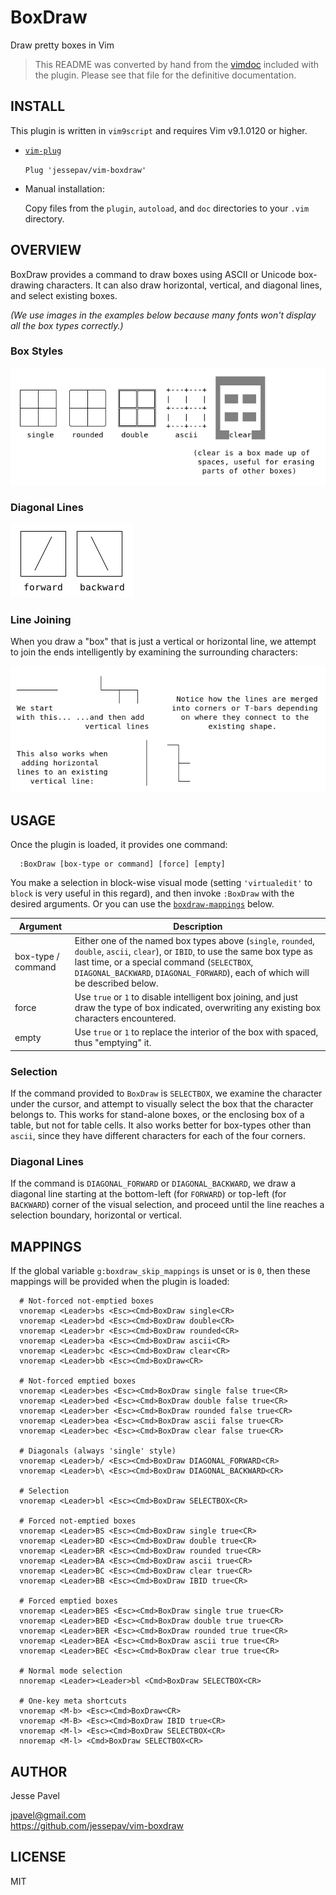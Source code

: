 # BoxDraw

Draw pretty boxes in Vim

> This README was converted by hand from the
> [vimdoc](https://github.com/jessepav/vim-boxdraw/blob/master/doc/boxdraw.txt)
> included with the plugin. Please see that file for the definitive
> documentation.

## INSTALL

This plugin is written in `vim9script` and requires Vim v9.1.0120 or higher.

* [`vim-plug`](https://github.com/junegunn/vim-plug)

  `Plug 'jessepav/vim-boxdraw'`

* Manual installation:

  Copy files from the `plugin`, `autoload`, and `doc` directories to your `.vim`
  directory.

## OVERVIEW

BoxDraw provides a command to draw boxes using ASCII or Unicode box-drawing
characters. It can also draw horizontal, vertical, and diagonal lines, and
select existing boxes.

*(We use images in the examples below because many fonts won't display all the
box types correctly.)*

### Box Styles

![box types image](https://raw.githubusercontent.com/jessepav/vim-boxdraw/master/images/boxtypes.png)

### Diagonal Lines

![diagonal lines image](https://raw.githubusercontent.com/jessepav/vim-boxdraw/master/images/diagonals.png)

### Line Joining

When you draw a "box" that is just a vertical or horizontal line, we
attempt to join the ends intelligently by examining the surrounding
characters:

![line joining image](https://raw.githubusercontent.com/jessepav/vim-boxdraw/master/images/line-joins.png)

## USAGE

Once the plugin is loaded, it provides one command:

```
  :BoxDraw [box-type or command] [force] [empty]
```

You make a selection in block-wise visual mode (setting `'virtualedit'` to
`block` is very useful in this regard), and then invoke `:BoxDraw` with the
desired arguments. Or you can use the [`boxdraw-mappings`](#mappings) below.

|  Argument   |   Description  |
| ----------- | -------------- |
|  box-type / command |  Either one of the named box types above (`single`, `rounded`, `double`, `ascii`, `clear`), or `IBID`, to use the same box type as last time, or a special command (`SELECTBOX`, `DIAGONAL_BACKWARD`, `DIAGONAL_FORWARD`), each of which will be described below. |
|    force    |  Use `true` or `1` to disable intelligent box joining, and just draw the type of box indicated, overwriting any existing box characters encountered. |
|    empty    |  Use `true` or `1` to replace the interior of the box with spaced, thus "emptying" it. |

### Selection

If the command provided to `BoxDraw` is `SELECTBOX`, we examine the character
under the cursor, and attempt to visually select the box that the character
belongs to. This works for stand-alone boxes, or the enclosing box of a
table, but not for table cells. It also works better for box-types other than
`ascii`, since they have different characters for each of the four corners.

### Diagonal Lines

If the command is `DIAGONAL_FORWARD` or `DIAGONAL_BACKWARD`, we draw a
diagonal line starting at the bottom-left (for `FORWARD`) or top-left (for
`BACKWARD`) corner of the visual selection, and proceed until the line reaches
a selection boundary, horizontal or vertical.


## MAPPINGS

If the global variable `g:boxdraw_skip_mappings` is unset or is `0`, then
these mappings will be provided when the plugin is loaded:

```
  # Not-forced not-emptied boxes
  vnoremap <Leader>bs <Esc><Cmd>BoxDraw single<CR>
  vnoremap <Leader>bd <Esc><Cmd>BoxDraw double<CR>
  vnoremap <Leader>br <Esc><Cmd>BoxDraw rounded<CR>
  vnoremap <Leader>ba <Esc><Cmd>BoxDraw ascii<CR>
  vnoremap <Leader>bc <Esc><Cmd>BoxDraw clear<CR>
  vnoremap <Leader>bb <Esc><Cmd>BoxDraw<CR>

  # Not-forced emptied boxes
  vnoremap <Leader>bes <Esc><Cmd>BoxDraw single false true<CR>
  vnoremap <Leader>bed <Esc><Cmd>BoxDraw double false true<CR>
  vnoremap <Leader>ber <Esc><Cmd>BoxDraw rounded false true<CR>
  vnoremap <Leader>bea <Esc><Cmd>BoxDraw ascii false true<CR>
  vnoremap <Leader>bec <Esc><Cmd>BoxDraw clear false true<CR>

  # Diagonals (always 'single' style)
  vnoremap <Leader>b/ <Esc><Cmd>BoxDraw DIAGONAL_FORWARD<CR>
  vnoremap <Leader>b\ <Esc><Cmd>BoxDraw DIAGONAL_BACKWARD<CR>

  # Selection
  vnoremap <Leader>bl <Esc><Cmd>BoxDraw SELECTBOX<CR>

  # Forced not-emptied boxes
  vnoremap <Leader>BS <Esc><Cmd>BoxDraw single true<CR>
  vnoremap <Leader>BD <Esc><Cmd>BoxDraw double true<CR>
  vnoremap <Leader>BR <Esc><Cmd>BoxDraw rounded true<CR>
  vnoremap <Leader>BA <Esc><Cmd>BoxDraw ascii true<CR>
  vnoremap <Leader>BC <Esc><Cmd>BoxDraw clear true<CR>
  vnoremap <Leader>BB <Esc><Cmd>BoxDraw IBID true<CR>

  # Forced emptied boxes
  vnoremap <Leader>BES <Esc><Cmd>BoxDraw single true true<CR>
  vnoremap <Leader>BED <Esc><Cmd>BoxDraw double true true<CR>
  vnoremap <Leader>BER <Esc><Cmd>BoxDraw rounded true true<CR>
  vnoremap <Leader>BEA <Esc><Cmd>BoxDraw ascii true true<CR>
  vnoremap <Leader>BEC <Esc><Cmd>BoxDraw clear true true<CR>

  # Normal mode selection
  nnoremap <Leader><Leader>bl <Cmd>BoxDraw SELECTBOX<CR>

  # One-key meta shortcuts
  vnoremap <M-b> <Esc><Cmd>BoxDraw<CR>
  vnoremap <M-B> <Esc><Cmd>BoxDraw IBID true<CR>
  vnoremap <M-l> <Esc><Cmd>BoxDraw SELECTBOX<CR>
  nnoremap <M-l> <Cmd>BoxDraw SELECTBOX<CR>
```


## AUTHOR

Jesse Pavel

jpavel@gmail.com\
https://github.com/jessepav/vim-boxdraw

## LICENSE

MIT
